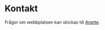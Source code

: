 Kontakt
==============================================

Frågor om webbplatsen kan skickas till [Anette](https://).
